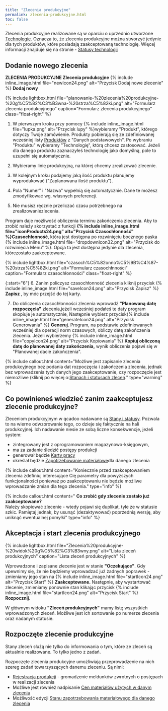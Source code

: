 ```yaml
---
title: "Zlecenia produkcyjne"
permalink: zlecenia-produkcyjne.html 
toc: false
---
```

Zlecenia produkcyjne realizowane są w oparciu o uprzednio utworzone [Technologie](/technologie-szczegoly). Oznacza to, że zlecenia produkcyjne można stworzyć jedynie dla tych produktów, które posiadają zaakceptowaną technologię. Więcej informacji znajduje się na stronie  - [Statusy technologii](/statusy-technologii)
  
## Dodanie nowego zlecenia  

**ZLECENIA PRODUKCYJNE  Zlecenia produkcyjne** {% include inline_image.html file="newIcon24.png" alt="Przycisk Dodaj nowe zlecenie" %} **Dodaj nowy**

{% include lightbox.html file="planowanie-%20zlecenia%20produkcyjne-%20g%C5%82%C3%B3wna-%20strza%C5%82ki.png" alt="Formularz zlecenia produkcyjnego" caption="Formularz zlecenia produkcyjnego" class="float-right" %}

1. W pierwszym kroku przy pomocy {% include inline_image.html file="lupka.png" alt="Przycisk lupy" %}wybieramy "Produkt", którego dotyczy Twoje zamówienie. Produkty pobierają się ze zdefiniowanej wcześniej listy [Produktów](/produkty) z "Danych podstawowych". Po wybraniu "Produktu" wybieramy "Technologię", którą chcesz zastosować. Jeżeli dla danego produktu zaznaczyłeś technologię jako domyślną, pole to uzupełni się automatycznie.  
  
2. Wybieramy linię produkcyjną, na której chcemy zrealizować zlecenie.  
  
3. W kolejnym kroku podajemy jaką ilość produktu planujemy wyprodukować ("Zaplanowana ilość produktu").  
  
4. Pola "Numer" i "Nazwa" wypełnią się automatycznie. Dane te możesz zmodyfikować wg. własnych preferencji.  
  
5. Nie musisz ręcznie przeliczać czasu potrzebnego na zrealizowaniezlecenia. 

    
Program daje możliwość obliczenia terminu zakończenia zlecenia. Aby to zrobić należy skorzystać z funkcji **{% include inline_image.html file="iconProducts24.png" alt="Przycisk Czasochłonność" %}Czasochłonność**, która jest dostępna po rozwinięciu bocznego paska {% include inline_image.html file="dropdownIcon32.png" alt="Przycisk do rozwinięcia Menu" %}. Opcja ta jest dostępna jedynie dla zlecenia, którezostało zaakceptowane.  

{% include lightbox.html file="czasoch%C5%82onno%C5%9B%C4%87-%20strza%C5%82ki.png" alt="Formularz czasochłnności" caption="Formularz czasochłonności" class="float-right" %}

{:start="6"} 
6. Zanim policzysz czasochłonność zlecenia kliknij przycisk {% include inline_image.html file="saveIcon24.png" alt="Przycisk Zapisz" %}  **Zapisz** , by móc przejść do tej karty.  

  
7. Do obliczenia czasochłonności zlecenia wprowadź **"Planowaną datę rozpoczęcia"** zlecenia,jeżeli wcześniej podałeś te daty program skopiuje je automatycznie, Następnie wybierz przycisk{% include inline_image.html file="generateIcon24.png" alt="Przycisk Generowania" %}  **Generuj**. Program, na podstawie zdefiniowanych wcześniej dla operacji norm czasowych, obliczy datę zakończenia zlecenia. Jeżeli wybierzemy {% include inline_image.html file="copyIcon24.png" alt="Przycisk Kopiowania" %} **Kopiuj obliczoną datę do planowanej daty zakończenia,** wynik obliczenia pojawi się w "Planowanej dacie zakończenia". 

{% include callout.html content="Możliwe jest zapisanie zlecenia produkcyjnego bez podania dat rozpoczęcia i zakończenia zlecenia, jednak bez wprowadzenia tych danych jego zaakceptowanie, czy rozpoczęcie jest niemożliwe (kliknij po więcej o:[Stanach i statusach zleceń](/stany-i-statusy-zlecen)." type="warning" %} 

## Co powinieneś wiedzieć zanim zaakceptujesz zlecenie produkcyjne?
  
Zleceniom produkcyjnym w qcadoo nadawane są [Stany i statusy](/stany-i-statusy-zlecen). Pozwala to na wierne odwzorowanie tego, co dzieje się faktycznie na hali produkcyjnej. Ich nadawanie niesie ze sobą liczne konsekwencje, jeżeli system:  

- zintegrowany jest z oprogramowaniem magazynowo-księgowym,
- ma za zadanie śledzić postępy produkcji
- generował będzie [Karty pracy](/karty-pracy)
- określał będzie [Zapotrzebowanie materiałowe](/zapotrzebowanie-materialowe)dla danego zlecenia

{% include callout.html content="Koniecznie przed zaakceptowaniem zlecenia zdefiniuj interesujące Cię parametry dla powyższych funkcjonalności ponieważ po zaakceptowaniu nie będzie możliwe wprowadzanie zmian dla tego zlecenia." type="info" %} 

{% include callout.html content="
 **Co zrobić gdy zlecenie zostało już zaakceptowane?** <br>
Należy skopiować zlecenie - wtedy pojawi się duplikat, tyle że w statusie szkic. Pamiętaj jednak, by usunąć (dezaktywować) poprzednią wersję, aby uniknąć ewentualnej pomyłki" type="info" %} 

## Akceptacja i start zlecenia produkcyjnego

{% include lightbox.html file="Zlecenia%20produkcyjne-%20widok%20g%C5%82%C3%B3wny.png" alt="Lista zleceń produkcyjnych" caption="Lista zleceń produkcyjnych" %}
  

Wprowadzone i zapisane zlecenie jest w stanie **"Oczekujące"**. Gdy upewnimy się, że nie będziemy wprowadzać już żadnych poprawek - zmieniamy jego stan na {% include inline_image.html file="startIcon24.png" alt="Przycisk Start" %} **Zaakceptowane.** Następnie, aby wystartować zlecenie, zmieniamy ponownie stan klikając przycisk {% include inline_image.html file="startIcon24.png" alt="Przycisk Start" %} **Rozpocznij**.

W głównym widoku **"Zleceń produkcyjnych"** mamy listę wszystkich wprowadzonych zleceń. Możliwe jest ich sortowanie po numerze zlecenia oraz nadanym statusie.

## Rozpoczęte zlecenie produkcyjne

Stany zleceń służą nie tylko do informowania o tym, które ze zleceń są aktualnie realizowane. To tylko jedno z zadań.

Rozpoczęte zlecenia produkcyjne umożliwiają przeprowadzenie na nich szereg zadań towarzyszących danemu zleceniu. Są nimi:


- [Rejestracja produkcji](/rejestracja) - gromadzenie meldunków zwrotnych o postępach w realizacji zlecenia
- Możliwe jest również nadpisanie [Cen materiałów użytych w danym zleceniu](/ceny-materialow-dla-zlecenia)
- Możliwość edycji [Stanu zapotrzebowania materiałowego dla danego zlecenia](/zmiana-stanu-zapotrzebowania)

